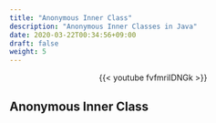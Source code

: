 ```yaml
---
title: "Anonymous Inner Class"
description: "Anonymous Inner Classes in Java"
date: 2020-03-22T00:34:56+09:00
draft: false
weight: 5
---
```



<div class="video-box" style="text-align: center;">
    {{< youtube fvfmriIDNGk >}}
</div>


## Anonymous Inner Class
<div class="medium-box">
    <script src="https://gist.github.com/DavidMarciel/bee756e8fb136e7fbd2188ace7c0c5da.js"></script>
</div>
